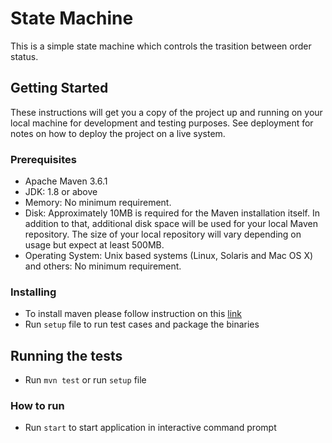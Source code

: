 # State Machine

This is a simple state machine which controls the trasition between order status.

## Getting Started

These instructions will get you a copy of the project up and running on your local machine for development and testing purposes. See deployment for notes on how to deploy the project on a live system.

### Prerequisites

  - Apache Maven 3.6.1
  - JDK: 1.8 or above
  - Memory: No minimum requirement.
  - Disk: Approximately 10MB is required for the Maven installation itself. In addition to
    that, additional disk space will be used for your local Maven repository. The size
    of your local repository will vary depending on usage but expect at least 500MB.
  - Operating System: Unix based systems (Linux, Solaris and Mac OS X) and others:
      No minimum requirement.


### Installing

- To install maven please follow instruction on this [link](https://maven.apache.org/install.html)
- Run `setup` file to run test cases and package the binaries

## Running the tests

- Run `mvn test` or run `setup` file


### How to run
- Run `start` to start application in interactive command prompt

